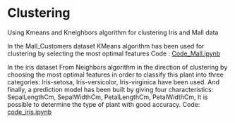 # Clustering
Using Kmeans and Kneighbors algorithm for clustering Iris and Mall data

In the Mall_Customers dataset 
KMeans algorithm has been used for clustering by selecting the most optimal features
Code : [Code_Mall.ipynb](https://github.com/AliRezaKhatibi/Clustering/blob/37f78016330668536b4cb6898731a9575316a0be/README.md)

In the iris dataset 
From Neighbors algorithm in the direction of clustering by choosing the most optimal features in order to classify this plant into three categories:
Iris-setosa, Iris-versicolor, Iris-virginica have been used.
And finally, a prediction model has been built by giving four characteristics:
SepalLengthCm, 
SepalWidthCm,
PetalLengthCm,
PetalWidthCm,
It is possible to determine the type of plant with good accuracy.
Code: [code_iris.ipynb](https://github.com/AliRezaKhatibi/Clustering/blob/3a2dac4a46d3993405f23a350cb840ceaf2df2e2/code_iris.ipynb)

